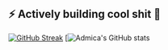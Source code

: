 ## ⚡ Actively building cool shit 👋
[![GitHub Streak](https://github-readme-streak-stats-chi-sage.vercel.app?user=admica&theme=highcontrast&border_radius=4.2&date_format=M%20j%5B%2C%20Y%5D&card_width=460&card_height=188)](https://git.io/streak-stats)
[![Admica's GitHub stats](https://github-readme-stats.vercel.app/api?username=admica&show_icons=true&theme=transparent)
